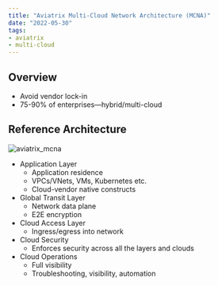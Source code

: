 ```yaml
---
title: "Aviatrix Multi-Cloud Network Architecture (MCNA)"
date: "2022-05-30"
tags:
- aviatrix
- multi-cloud
---
```


## Overview

- Avoid vendor lock-in
- 75-90% of enterprises—hybrid/multi-cloud

## Reference Architecture

![aviatrix_mcna](files/aviatrix_mcna.svg)

- Application Layer
	- Application residence
	- VPCs/VNets, VMs, Kubernetes etc.
	- Cloud-vendor native constructs
- Global Transit Layer
	- Network data plane
	- E2E encryption
- Cloud Access Layer
	- Ingress/egress into network
- Cloud Security
	- Enforces security across all the layers and clouds
- Cloud Operations
	- Full visibility
	- Troubleshooting, visibility, automation
